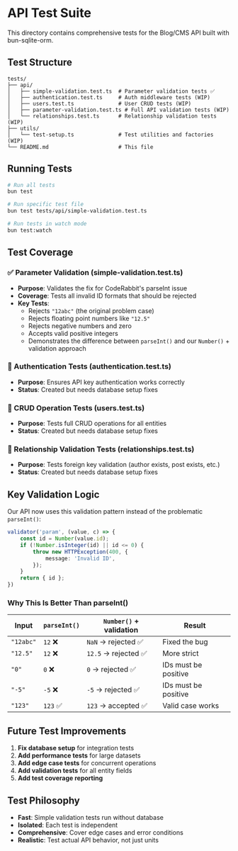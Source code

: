 # API Test Suite

This directory contains comprehensive tests for the Blog/CMS API built with bun-sqlite-orm.

## Test Structure

```
tests/
├── api/
│   ├── simple-validation.test.ts  # Parameter validation tests ✅
│   ├── authentication.test.ts     # Auth middleware tests (WIP)
│   ├── users.test.ts              # User CRUD tests (WIP)
│   ├── parameter-validation.test.ts # Full API validation tests (WIP)
│   └── relationships.test.ts      # Relationship validation tests (WIP)
├── utils/
│   └── test-setup.ts              # Test utilities and factories (WIP)
└── README.md                      # This file
```

## Running Tests

```bash
# Run all tests
bun test

# Run specific test file
bun test tests/api/simple-validation.test.ts

# Run tests in watch mode
bun test:watch
```

## Test Coverage

### ✅ Parameter Validation (simple-validation.test.ts)
- **Purpose**: Validates the fix for CodeRabbit's parseInt issue
- **Coverage**: Tests all invalid ID formats that should be rejected
- **Key Tests**:
  - Rejects `"12abc"` (the original problem case)
  - Rejects floating point numbers like `"12.5"`
  - Rejects negative numbers and zero
  - Accepts valid positive integers
  - Demonstrates the difference between `parseInt()` and our `Number()` + validation approach

### 🚧 Authentication Tests (authentication.test.ts)
- **Purpose**: Ensures API key authentication works correctly
- **Status**: Created but needs database setup fixes

### 🚧 CRUD Operation Tests (users.test.ts)
- **Purpose**: Tests full CRUD operations for all entities
- **Status**: Created but needs database setup fixes

### 🚧 Relationship Validation Tests (relationships.test.ts)
- **Purpose**: Tests foreign key validation (author exists, post exists, etc.)
- **Status**: Created but needs database setup fixes

## Key Validation Logic

Our API now uses this validation pattern instead of the problematic `parseInt()`:

```typescript
validator('param', (value, c) => {
    const id = Number(value.id);
    if (!Number.isInteger(id) || id <= 0) {
        throw new HTTPException(400, {
            message: 'Invalid ID',
        });
    }
    return { id };
})
```

### Why This Is Better Than parseInt()

| Input | `parseInt()` | `Number()` + validation | Result |
|-------|-------------|-------------------------|---------|
| `"12abc"` | `12` ❌ | `NaN` → rejected ✅ | Fixed the bug |
| `"12.5"` | `12` ❌ | `12.5` → rejected ✅ | More strict |
| `"0"` | `0` ❌ | `0` → rejected ✅ | IDs must be positive |
| `"-5"` | `-5` ❌ | `-5` → rejected ✅ | IDs must be positive |
| `"123"` | `123` ✅ | `123` → accepted ✅ | Valid case works |

## Future Test Improvements

1. **Fix database setup** for integration tests
2. **Add performance tests** for large datasets
3. **Add edge case tests** for concurrent operations
4. **Add validation tests** for all entity fields
5. **Add test coverage reporting**

## Test Philosophy

- **Fast**: Simple validation tests run without database
- **Isolated**: Each test is independent
- **Comprehensive**: Cover edge cases and error conditions
- **Realistic**: Test actual API behavior, not just units